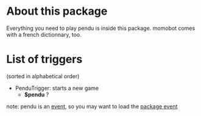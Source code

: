 # About this package #

Everything you need to play pendu is inside this package. momobot comes with a french dictionnary, too.


# List of triggers #
(sorted in alphabetical order)
  * PenduTrigger: starts a new game
    * **$pendu** <arg number of letters> ?

note: pendu is an [event](event.md), so you may want to load the [package event](PackEvent.md)